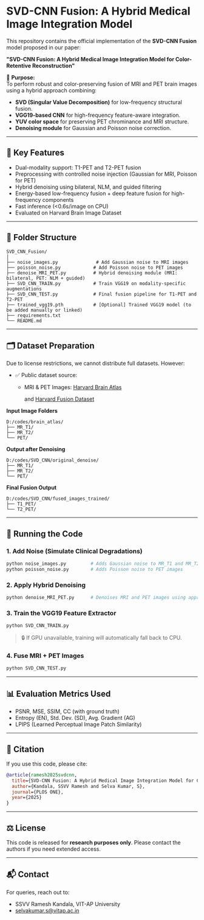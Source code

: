 # SVD-CNN Fusion: A Hybrid Medical Image Integration Model

This repository contains the official implementation of the **SVD-CNN Fusion** model proposed in our paper:

**"SVD-CNN Fusion: A Hybrid Medical Image Integration Model for Color-Retentive Reconstruction"**

📌 **Purpose:**  
To perform robust and color-preserving fusion of MRI and PET brain images using a hybrid approach combining:
- **SVD (Singular Value Decomposition)** for low-frequency structural fusion.
- **VGG19-based CNN** for high-frequency feature-aware integration.
- **YUV color space** for preserving PET chrominance and MRI structure.
- **Denoising module** for Gaussian and Poisson noise correction.

---

## 🧠 Key Features

- Dual-modality support: T1-PET and T2-PET fusion
- Preprocessing with controlled noise injection (Gaussian for MRI, Poisson for PET)
- Hybrid denoising using bilateral, NLM, and guided filtering
- Energy-based low-frequency fusion + deep feature fusion for high-frequency components
- Fast inference (<0.6s/image on CPU)
- Evaluated on Harvard Brain Image Dataset

---

## 📁 Folder Structure

```
SVD_CNN_Fusion/
│
├── noise_images.py              # Add Gaussian noise to MRI images
├── poisson_noise.py            # Add Poisson noise to PET images
├── denoise_MRI_PET.py          # Hybrid denoising module (MRI: bilateral, PET: NLM + guided)
├── SVD_CNN_TRAIN.py            # Train VGG19 on modality-specific augmentations
├── SVD_CNN_TEST.py             # Final fusion pipeline for T1-PET and T2-PET
├── trained_vgg19.pth           # [Optional] Trained VGG19 model (to be added manually or linked)
├── requirements.txt
└── README.md
```

---

## 🗂 Dataset Preparation

Due to license restrictions, we cannot distribute full datasets. However:

- ✅ Public dataset source:
  - MRI & PET Images: [Harvard Brain Atlas](https://www.med.harvard.edu/aanlib/)
    
    and [Harvard Fusion Dataset](https://github.com/xianming-gu/Havard-Medical-Image-Fusion-Datasets)

**Input Image Folders**
```
D:/codes/brain_atlas/
├── MR_T1/
├── MR_T2/
└── PET/
```

**Output after Denoising**
```
D:/codes/SVD_CNN/original_denoise/
├── MR_T1/
├── MR_T2/
└── PET/
```

**Final Fusion Output**
```
D:/codes/SVD_CNN/fused_images_trained/
├── T1_PET/
└── T2_PET/
```

---

## 🚀 Running the Code

### 1. Add Noise (Simulate Clinical Degradations)
```bash
python noise_images.py         # Adds Gaussian noise to MR_T1 and MR_T2
python poisson_noise.py        # Adds Poisson noise to PET images
```

### 2. Apply Hybrid Denoising
```bash
python denoise_MRI_PET.py      # Denoises MRI and PET images using appropriate filters
```

### 3. Train the VGG19 Feature Extractor
```bash
python SVD_CNN_TRAIN.py
```

> 🔒 If GPU unavailable, training will automatically fall back to CPU.

### 4. Fuse MRI + PET Images
```bash
python SVD_CNN_TEST.py
```

---

## 📊 Evaluation Metrics Used

- PSNR, MSE, SSIM, CC (with ground truth)
- Entropy (EN), Std. Dev. (SD), Avg. Gradient (AG)
- LPIPS (Learned Perceptual Image Patch Similarity)

---

## 🔗 Citation

If you use this code, please cite:

```bibtex
@article{ramesh2025svdcnn,
  title={SVD-CNN Fusion: A Hybrid Medical Image Integration Model for Color-Retentive Reconstruction},
  author={Kandala, SSVV Ramesh and Selva Kumar, S},
  journal={PLOS ONE},
  year={2025}
}
```

---

## ⚖ License

This code is released for **research purposes only**. Please contact the authors if you need extended access.

---

## 📬 Contact

For queries, reach out to:
- SSVV Ramesh Kandala, VIT-AP University
- selvakumar.s@vitap.ac.in
